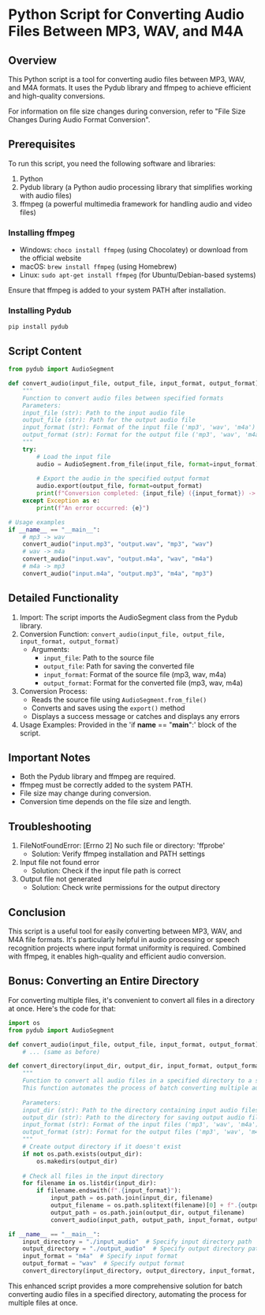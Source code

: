 # Python Script for Converting Audio Files Between MP3, WAV, and M4A

## Overview

This Python script is a tool for converting audio files between MP3, WAV, and M4A formats. It uses the Pydub library and ffmpeg to achieve efficient and high-quality conversions.

For information on file size changes during conversion, refer to "File Size Changes During Audio Format Conversion".

## Prerequisites

To run this script, you need the following software and libraries:

1. Python
2. Pydub library (a Python audio processing library that simplifies working with audio files)
3. ffmpeg (a powerful multimedia framework for handling audio and video files)

### Installing ffmpeg

- Windows: `choco install ffmpeg` (using Chocolatey) or download from the official website
- macOS: `brew install ffmpeg` (using Homebrew)
- Linux: `sudo apt-get install ffmpeg` (for Ubuntu/Debian-based systems)

Ensure that ffmpeg is added to your system PATH after installation.

### Installing Pydub

```
pip install pydub
```

## Script Content

```python
from pydub import AudioSegment

def convert_audio(input_file, output_file, input_format, output_format):
    """
    Function to convert audio files between specified formats
    Parameters:
    input_file (str): Path to the input audio file
    output_file (str): Path for the output audio file
    input_format (str): Format of the input file ('mp3', 'wav', 'm4a')
    output_format (str): Format for the output file ('mp3', 'wav', 'm4a')
    """
    try:
        # Load the input file
        audio = AudioSegment.from_file(input_file, format=input_format)
        
        # Export the audio in the specified output format
        audio.export(output_file, format=output_format)
        print(f"Conversion completed: {input_file} ({input_format}) -> {output_file} ({output_format})")
    except Exception as e:
        print(f"An error occurred: {e}")

# Usage examples
if __name__ == "__main__":
    # mp3 -> wav
    convert_audio("input.mp3", "output.wav", "mp3", "wav")
    # wav -> m4a
    convert_audio("input.wav", "output.m4a", "wav", "m4a")
    # m4a -> mp3
    convert_audio("input.m4a", "output.mp3", "m4a", "mp3")
```

## Detailed Functionality

1. Import: The script imports the AudioSegment class from the Pydub library.
2. Conversion Function: `convert_audio(input_file, output_file, input_format, output_format)`
   - Arguments:
     - `input_file`: Path to the source file
     - `output_file`: Path for saving the converted file
     - `input_format`: Format of the source file (mp3, wav, m4a)
     - `output_format`: Format for the converted file (mp3, wav, m4a)
3. Conversion Process:
   - Reads the source file using `AudioSegment.from_file()`
   - Converts and saves using the `export()` method
   - Displays a success message or catches and displays any errors
4. Usage Examples: Provided in the 'if __name__ == "__main__":' block of the script.

## Important Notes

- Both the Pydub library and ffmpeg are required.
- ffmpeg must be correctly added to the system PATH.
- File size may change during conversion.
- Conversion time depends on the file size and length.

## Troubleshooting

1. FileNotFoundError: [Errno 2] No such file or directory: 'ffprobe'
   - Solution: Verify ffmpeg installation and PATH settings
2. Input file not found error
   - Solution: Check if the input file path is correct
3. Output file not generated
   - Solution: Check write permissions for the output directory

## Conclusion

This script is a useful tool for easily converting between MP3, WAV, and M4A file formats. It's particularly helpful in audio processing or speech recognition projects where input format uniformity is required. Combined with ffmpeg, it enables high-quality and efficient audio conversion.

## Bonus: Converting an Entire Directory

For converting multiple files, it's convenient to convert all files in a directory at once. Here's the code for that:

```python
import os
from pydub import AudioSegment

def convert_audio(input_file, output_file, input_format, output_format):
    # ... (same as before)

def convert_directory(input_dir, output_dir, input_format, output_format):
    """
    Function to convert all audio files in a specified directory to a specified format
    This function automates the process of batch converting multiple audio files.
    
    Parameters:
    input_dir (str): Path to the directory containing input audio files
    output_dir (str): Path to the directory for saving output audio files
    input_format (str): Format of the input files ('mp3', 'wav', 'm4a')
    output_format (str): Format for the output files ('mp3', 'wav', 'm4a')
    """
    # Create output directory if it doesn't exist
    if not os.path.exists(output_dir):
        os.makedirs(output_dir)
    
    # Check all files in the input directory
    for filename in os.listdir(input_dir):
        if filename.endswith(f".{input_format}"):
            input_path = os.path.join(input_dir, filename)
            output_filename = os.path.splitext(filename)[0] + f".{output_format}"
            output_path = os.path.join(output_dir, output_filename)
            convert_audio(input_path, output_path, input_format, output_format)

if __name__ == "__main__":
    input_directory = "./input_audio"  # Specify input directory path
    output_directory = "./output_audio"  # Specify output directory path
    input_format = "m4a"  # Specify input format
    output_format = "wav"  # Specify output format
    convert_directory(input_directory, output_directory, input_format, output_format)
```

This enhanced script provides a more comprehensive solution for batch converting audio files in a specified directory, automating the process for multiple files at once.